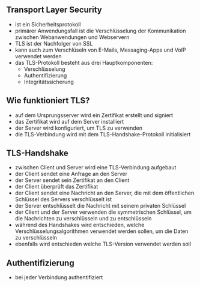 ## Transport Layer Security
- ist ein Sicherheitsprotokoll
- primärer Anwendungsfall ist die Verschlüsselung der Kommunikation zwischen Webanwendungen und Webservern
- TLS ist der Nachfolger von SSL
- kann auch zum Verschlüseln von E-Mails, Messaging-Apps und VoIP verwendet werden
- das TLS-Protokoll besteht aus drei Hauptkomponenten:
    - Verschlüsselung
    - Authentifizierung
    - Integritätssicherung

## Wie funktioniert TLS?
- auf dem Ursprungsserver wird ein Zertifikat erstellt und signiert
- das Zertifikat wird auf dem Server installiert
- der Server wird konfiguriert, um TLS zu verwenden
- die TLS-Verbindung wird mit dem TLS-Handshake-Protokoll initialisiert

## TLS-Handshake
- zwischen Client und Server wird eine TLS-Verbindung aufgebaut
- der Client sendet eine Anfrage an den Server
- der Server sendet sein Zertifikat an den Client
- der Client überprüft das Zertifikat
- der Client sendet eine Nachricht an den Server, die mit dem öffentlichen Schlüssel des Servers verschlüsselt ist
- der Server entschlüsselt die Nachricht mit seinem privaten Schlüssel
- der Client und der Server verwenden die symmetrischen Schlüssel, um die Nachrichten zu verschlüsseln und zu entschlüsseln
- während des Handshakes wird entschieden, welche Verschlüsselungsalgorithmen verwendet werden sollen, um die Daten zu verschlüsseln
- ebenfalls wird entschieden welche TLS-Version verwendet werden soll

## Authentifizierung
- bei jeder Verbindung authentifiziert 